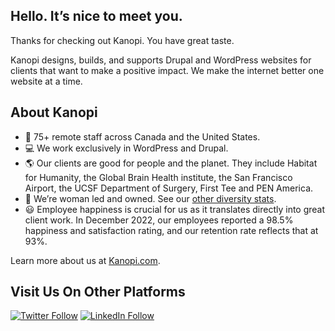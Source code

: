 ## Hello. It’s nice to meet you.

Thanks for checking out Kanopi. You have great taste.

Kanopi designs, builds, and supports Drupal and WordPress websites for clients that want to make a positive impact. We make the internet better one website at a time.

## About Kanopi
- :woman: 75+ remote staff across Canada and the United States.
- :computer:  We work exclusively in WordPress and Drupal.
- 🌎  Our clients are good for people and the planet. They include Habitat for Humanity, the Global Brain Health institute, the San Francisco Airport, the UCSF Department of Surgery, First Tee and PEN America.
- 🌈  We’re woman led and owned. See our [other diversity stats](https://kanopi.com/about-us/?ref=github_org_page).
- 😃  Employee happiness is crucial for us as it translates directly into great client work. In December 2022, our employees reported a 98.5% happiness and satisfaction rating, and our retention rate reflects that at 93%.

Learn more about us at [Kanopi.com](https://kanopi.com/?ref=github_org_page).

## Visit Us On Other Platforms

[![Twitter Follow](https://img.shields.io/badge/Twitter-blue?style=for-the-badge&logo=twitter&labelColor=white)](https://twitter.com/kanopi_studios)
[![LinkedIn Follow](https://img.shields.io/badge/LinkedIn-blue?style=for-the-badge&logo=linkedin&labelColor=blue)](https://www.linkedin.com/company/kanopistudios)
